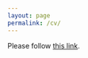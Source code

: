 ```yaml
---
layout: page
permalink: /cv/
---
```

<!DOCTYPE html>
<html>
  <head>
    <meta http-equiv="Refresh" content="7; url=//www.w3docs.com" />
  </head>
  <body>
    <p>Please follow <a href="/assets/pdf/CV_HeeWonLee.pdf">this link</a>.</p>
  </body>
</html>
